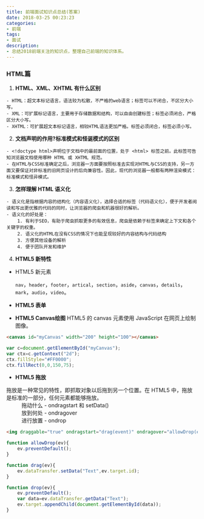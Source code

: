 ```yaml
---
title: 前端面试知识点总结(答案)
date: 2018-03-25 00:23:23
categories:
- 前端
tags:
- 面试
description:
- 总结2018前端关注的知识点，整理自己前端的知识体系。
---
```


### HTML篇
1. **HTML、XML、XHTML 有什么区别**
```
- HTML：超文本标记语言，语法较为松散，不严格的web语言；标签可以不闭合，不区分大小写。
- XML：可扩展标记语言，主要用于存储数据和结构，可以自由创建标签；标签必须闭合，严格区分大小写。
- XHTML：可扩展超文本标记语言，相较HTML语法更加严格。标签必须闭合，标签必须小写。
```
2. **文档声明的作用?标准模式和怪诞模式的区别**
```
- <!doctype html>声明位于文档中的最前面的位置，处于 <html> 标签之前。此标签可告知浏览器文档使用哪种 HTML 或 XHTML 规范。
- 在HTML与CSS标准确定之后，浏览器一方面要按照标准去实现对HTML与CSS的支持，另一方面又要保证对非标准的旧网页设计的后向兼容性。因此，现代的浏览器一般都有两种渲染模式：标准模式和怪异模式。
```

3. **怎样理解 HTML 语义化**
```
- 语义化是指根据内容的结构化（内容语义化），选择合适的标签（代码语义化），便于开发者阅读和写出更优雅的代码的同时，让浏览器的爬虫和机器很好的解析。
- 语义化的好处是：
    1. 有利于SEO，有助于爬虫抓取更多的有效信息，爬虫是依赖于标签来确定上下文和各个关键字的权重。
    2. 语义化的HTML在没有CSS的情况下也能呈现较好的内容结构与代码结构
    3. 方便其他设备的解析
    4. 便于团队开发和维护
```

4. **HTML5 新特性**
- HTML5 新元素

    `nav`，`header`，`footer`，`artical`，`section`，`aside`，`canvas`，`details`，`mark`，`audio`，`video`。

- **HTML5 表单**
- **HTML5 Canvas绘图**
HTML5 的 canvas 元素使用 JavaScript 在网页上绘制图像。

```html
<canvas id="myCanvas" width="200" height="100"></canvas>
```

```javascript
var c=document.getElementById("myCanvas");
var ctx=c.getContext("2d");
ctx.fillStyle="#FF0000";
ctx.fillRect(0,0,150,75);
```
- **HTML5 拖放**
<dl>
    <dt>拖放是一种常见的特性，即抓取对象以后拖到另一个位置。在 HTML5 中，拖放是标准的一部分，任何元素都能够拖放。</dt>
    <dd>拖动什么 - ondragstart 和 setData()</dd>
    <dd>放到何处 - ondragover</dd>
    <dd>进行放置 - ondrop</dd>
</dl>

```html
<img draggable="true" ondragstart="drag(event)" ondragover="allowDrop(event)" ondrop="drop(event)"/>
```

```javascript
function allowDrop(ev){
    ev.preventDefault();
}

function drag(ev){
    ev.dataTransfer.setData("Text",ev.target.id);   
}

function drop(ev){
    ev.preventDefault();
    var data=ev.dataTransfer.getData("Text");
    ev.target.appendChild(document.getElementById(data));
}
```

